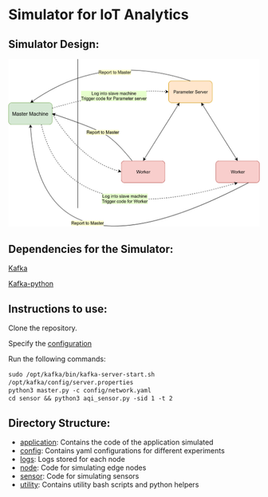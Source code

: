 # Simulator for IoT Analytics

## Simulator Design:
![Simulator Design](docs/images/Simulator%20Design.png)
## Dependencies for the Simulator:
[Kafka](https://hevodata.com/blog/how-to-install-kafka-on-ubuntu/)

[Kafka-python](https://pypi.org/project/kafka-python/)

## Instructions to use:

Clone the repository.

Specify the [configuration](config/network.yaml)

Run the following commands:
```
sudo /opt/kafka/bin/kafka-server-start.sh /opt/kafka/config/server.properties
python3 master.py -c config/network.yaml
cd sensor && python3 aqi_sensor.py -sid 1 -t 2
```

## Directory Structure:

- [application](application): Contains the code of the application simulated
- [config](config): Contains yaml configurations for different experiments
- [logs](logs): Logs stored for each node
- [node](node): Code for simulating edge nodes
- [sensor](sensor): Code for simulating sensors
- [utility](utility): Contains utility bash scripts and python helpers



